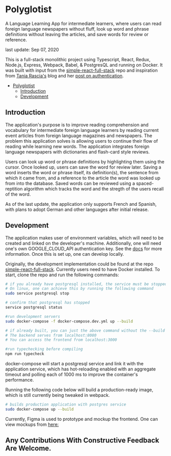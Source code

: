 # Polyglotist

A Language Learning App for intermediate learners, where users can read foreign language newspapers without fluff, look up word and phrase definitions without leaving the articles, and save words for review or reference.

last update: Sep 07, 2020

This is a full-stack monolithic project using Typescript, React, Redux, Node.js, Express, Webpack, Babel, & PostgresQL and running on Docker. It was built with input from the [simple-react-full-stack](https://github.com/crsandeep/simple-react-full-stack) repo and inspiration from [Tania Rascia's](https://www.taniarascia.com/) blog and her [post on authentication](https://www.taniarascia.com/).

- [Polyglotist](#polyglotist)
  - [Introduction](#introduction)
  - [Development](#development)

## Introduction

The application's purpose is to improve reading comprehension and vocabulary for intermediate foreign language learners by reading current event articles from foreign language magazines and newspapers. The problem this application solves is allowing users to continue their flow of reading while learning new words. The application integrates foreign language newspapers with dictionaries and flash-card style reviews.

Users can look up word or phrase definitions by highlighting them using the cursor. Once looked up, users can save the word for review later. Saving a word inserts the word or phrase itself, its definition(s), the sentence from which it came from, and a reference to the article the word was looked up from into the database. Saved words can be reviewed using a spaced-reptition algorithm which tracks the word and the stregth of the users recall of the word.

As of the last update, the application only supports French and Spanish, with plans to adopt German and other languages after initial release.

## Development

The application makes user of environment variables, which will need to be created and linked on the developer's machine. Additionally, one will need one's own GOOGLE_CLOUD_API authentication key. See the [docs](https://cloud.google.com/translate/docs/) for more information. Once this is set up, one can develop locally.

Originally, the development implementation could be found at the repo [simple-react-full-stack](https://github.com/crsandeep/simple-react-full-stack). Currently users need to have Docker installed. To start, clone the repo and run the following commands:

```bash
# if you already have postgresql installed, the service must be stopped.
# On linux, one can achieve this by running the following command
sudo service postgresql stop

# confirm that postgresql has stopped
service postgresql status

#run development servers
sudo docker-compose -f docker-compose.dev.yml up --build

# if already built, you can just the above command without the --build flag
# The backend serves from localhost:8080
# You can access the frontend from localhost:3000

#run typechecking before compiling
npm run typecheck
```

docker-compose will start a postgresql service and link it with the application service, which has hot-reloading enabled with an aggregate timeout and polling each of 1000 ms to improve the container's performance.

Running the following code below will build a production-ready image, which is still currently being tweaked in webpack.

```bash
# builds production application with postgres service
sudo docker-compose up --build
```

Currently, Figma is used to prototype and mockup the frontend. One can view mockups from [here:](https://www.figma.com/file/E1SqSr0kkhiWNjqTokBLUw/Polyglotist-v1?node-id=0%3A1)

## Any Contributions With Constructive Feedback Are Welcome.
